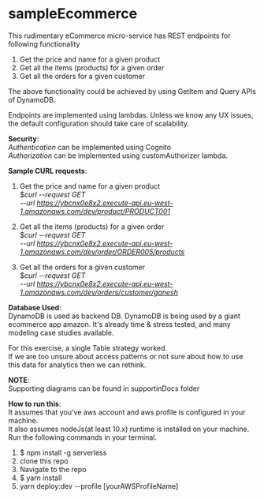 # sampleEcommerce
This rudimentary eCommerce micro-service has REST endpoints for following functionality
1. Get the price and name for a given product
2. Get all the items (products) for a given order
3. Get all the orders for a given customer

The above functionality could be achieved by using GetItem and Query APIs of DynamoDB.

Endpoints are implemented using lambdas. Unless we know any UX issues, the default configuration should take care of scalability.

**Security**:
<br>
_Authentication_ can be implemented using Cognito
<br>
_Authorization_ can be implemented using customAuthorizer lambda.

**Sample CURL requests**:

1. Get the price and name for a given product
<br>$_curl --request GET \
   --url https://ybcnx0e8x2.execute-api.eu-west-1.amazonaws.com/dev/product/PRODUCT001_
   

2. Get all the items (products) for a given order
<br>$_curl --request GET \
   --url https://ybcnx0e8x2.execute-api.eu-west-1.amazonaws.com/dev/order/ORDER005/products_

3. Get all the orders for a given customer
<br>$_curl --request GET \
   --url https://ybcnx0e8x2.execute-api.eu-west-1.amazonaws.com/dev/orders/customer/ganesh_

**Database Used**:
<br>
DynamoDB is used as backend DB.
DynamoDB is being used by a giant ecommerce app amazon. 
It's already time & stress tested, and many modeling case studies available. 

For this exercise, a single Table strategy worked. 
<br>
If we are too unsure about access patterns or not sure about how to use this data for analytics then we can rethink.

**NOTE**:
<br>
Supporting diagrams can be found in supportinDocs folder

**How to run this**:
<br>
It assumes that you've aws account and aws profile is configured in your machine.
<br>
It also assumes nodeJs(at least 10.x) runtime is installed on your machine.
<br>
Run the following commands in your terminal.

1. $ npm install -g serverless
2. clone this repo
3. Navigate to the repo
4. $ yarn install
5. yarn deploy:dev --profile [yourAWSProfileName]
